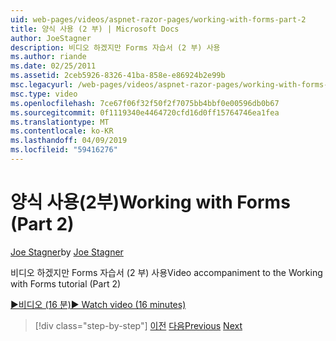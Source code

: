 ```yaml
---
uid: web-pages/videos/aspnet-razor-pages/working-with-forms-part-2
title: 양식 사용 (2 부) | Microsoft Docs
author: JoeStagner
description: 비디오 하겠지만 Forms 자습서 (2 부) 사용
ms.author: riande
ms.date: 02/25/2011
ms.assetid: 2ceb5926-8326-41ba-858e-e86924b2e99b
msc.legacyurl: /web-pages/videos/aspnet-razor-pages/working-with-forms-part-2
msc.type: video
ms.openlocfilehash: 7ce67f06f32f50f2f7075bb4bbf0e00596db0b67
ms.sourcegitcommit: 0f1119340e4464720cfd16d0ff15764746ea1fea
ms.translationtype: MT
ms.contentlocale: ko-KR
ms.lasthandoff: 04/09/2019
ms.locfileid: "59416276"
---
```

# <a name="working-with-forms-part-2"></a><span data-ttu-id="813ab-103">양식 사용(2부)</span><span class="sxs-lookup"><span data-stu-id="813ab-103">Working with Forms (Part 2)</span></span>

<span data-ttu-id="813ab-104">[Joe Stagner](https://github.com/JoeStagner)</span><span class="sxs-lookup"><span data-stu-id="813ab-104">by [Joe Stagner](https://github.com/JoeStagner)</span></span>

<span data-ttu-id="813ab-105">비디오 하겠지만 Forms 자습서 (2 부) 사용</span><span class="sxs-lookup"><span data-stu-id="813ab-105">Video accompaniment to the Working with Forms tutorial (Part 2)</span></span>

[<span data-ttu-id="813ab-106">&#9654;비디오 (16 분)</span><span class="sxs-lookup"><span data-stu-id="813ab-106">&#9654; Watch video (16 minutes)</span></span>](https://channel9.msdn.com/Blogs/ASP-NET-Site-Videos/working-with-forms-part-2)

> [!div class="step-by-step"]
> <span data-ttu-id="813ab-107">[이전](working-with-forms-part-1.md)
> [다음](working-with-data-part-1.md)</span><span class="sxs-lookup"><span data-stu-id="813ab-107">[Previous](working-with-forms-part-1.md)
[Next](working-with-data-part-1.md)</span></span>
